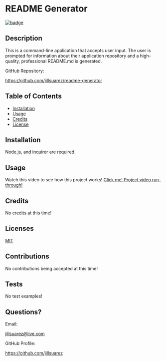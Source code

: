 # README Generator
  [![badge](https://img.shields.io/badge/License-MIT-yellow.svg)](https://opensource.org/licenses/MIT)
  ## Description
  This is a command-line application that accepts user input. The user is prompted for information about their application repository and a high-quality, professional README.md is generated.

  GitHub Repository:

  https://github.com/jillsuarez/readme-generator
  ## Table of Contents
  * [Installation](#installation)
  * [Usage](#usage)
  * [Credits](#credits)
  * [License](#license)
  ## Installation
  Node.js, and inquirer are required.
  ## Usage
  Watch this video to see how this project works!
  [Click me! Project video run-through!](https://watch.screencastify.com/v/B7ZzqG6OdHwkJSkuDo8T)
  ## Credits
  No credits at this time!
  ## Licenses
   [MIT](https://opensource.org/licenses/MIT)
  ## Contributions 
  No contributions being accepted at this time!
  ## Tests
  No test examples!
  ## Questions?
  Email: 
  
  jillsuarez@live.com
  
  GitHub Profile:
  
  https://github.com/jillsuarez


  
